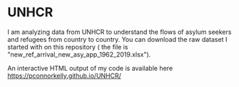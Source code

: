 # UNHCR
I am analyzing data from UNHCR to understand the flows of asylum seekers and refugees from country to country. You can download the raw dataset I started with on this repository ( the file is "new_ref_arrival_new_asy_app_1962_2019.xlsx").

An interactive HTML output of my code is available here
https://pconnorkelly.github.io/UNHCR/
